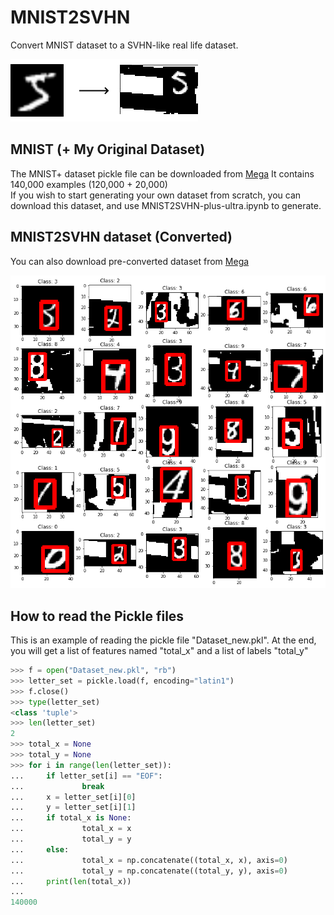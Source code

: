# MNIST2SVHN
Convert MNIST dataset to a SVHN-like real life dataset. 

<img src="images/MNIST2SVHN.png">

## MNIST (+ My Original Dataset)
The MNIST+ dataset pickle file can be downloaded from [Mega](https://mega.nz/#!059nWJQQ!atsT9zm0L-AhecGKuLNZINqrI983EiUiMz05NGgQ50s)
It contains 140,000 examples (120,000 + 20,000)<br/>
If you wish to start generating your own dataset from scratch, you can download this dataset, and use MNIST2SVHN-plus-ultra.ipynb to generate. <br/>

## MNIST2SVHN dataset (Converted)
You can also download pre-converted dataset from [Mega](https://mega.nz/#!1htDERgC!rj3395fSG10_YmyLFq1N7V3uMp3JLICdnMhtnZ_VQZI)

<img src="images/MNIST2SVHN_sample.png"></img>

## How to read the Pickle files
This is an example of reading the pickle file "Dataset_new.pkl". 
At the end, you will get a list of features named "total_x" and a list of labels "total_y"

```python
>>> f = open("Dataset_new.pkl", "rb")
>>> letter_set = pickle.load(f, encoding="latin1")
>>> f.close()
>>> type(letter_set)
<class 'tuple'>
>>> len(letter_set)
2
>>> total_x = None
>>> total_y = None
>>> for i in range(len(letter_set)):
...     if letter_set[i] == "EOF":
...             break
...     x = letter_set[i][0]
...     y = letter_set[i][1]
...     if total_x is None:
...             total_x = x
...             total_y = y
...     else:
...             total_x = np.concatenate((total_x, x), axis=0)
...             total_y = np.concatenate((total_y, y), axis=0)
...     print(len(total_x))
...
140000
```